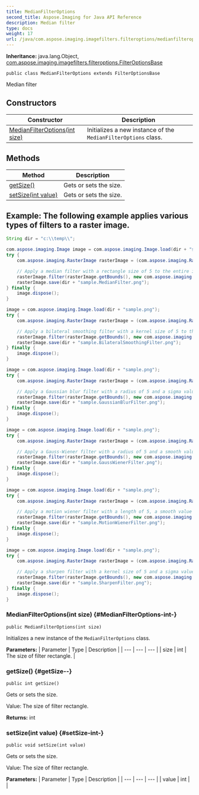 ```yaml
---
title: MedianFilterOptions
second_title: Aspose.Imaging for Java API Reference
description: Median filter
type: docs
weight: 17
url: /java/com.aspose.imaging.imagefilters.filteroptions/medianfilteroptions/
---
```

**Inheritance:**
java.lang.Object, [com.aspose.imaging.imagefilters.filteroptions.FilterOptionsBase](../../com.aspose.imaging.imagefilters.filteroptions/filteroptionsbase)
```
public class MedianFilterOptions extends FilterOptionsBase
```

Median filter
## Constructors

| Constructor | Description |
| --- | --- |
| [MedianFilterOptions(int size)](#MedianFilterOptions-int-) | Initializes a new instance of the `MedianFilterOptions` class. |
## Methods

| Method | Description |
| --- | --- |
| [getSize()](#getSize--) | Gets or sets the size. |
| [setSize(int value)](#setSize-int-) | Gets or sets the size. |

## Example: The following example applies various types of filters to a raster image.

``` java
String dir = "c:\\temp\\";

com.aspose.imaging.Image image = com.aspose.imaging.Image.load(dir + "sample.png");
try {
    com.aspose.imaging.RasterImage rasterImage = (com.aspose.imaging.RasterImage) image;

    // Apply a median filter with a rectangle size of 5 to the entire image.
    rasterImage.filter(rasterImage.getBounds(), new com.aspose.imaging.imagefilters.filteroptions.MedianFilterOptions(5));
    rasterImage.save(dir + "sample.MedianFilter.png");
} finally {
    image.dispose();
}

image = com.aspose.imaging.Image.load(dir + "sample.png");
try {
    com.aspose.imaging.RasterImage rasterImage = (com.aspose.imaging.RasterImage) image;

    // Apply a bilateral smoothing filter with a kernel size of 5 to the entire image.
    rasterImage.filter(rasterImage.getBounds(), new com.aspose.imaging.imagefilters.filteroptions.BilateralSmoothingFilterOptions(5));
    rasterImage.save(dir + "sample.BilateralSmoothingFilter.png");
} finally {
    image.dispose();
}

image = com.aspose.imaging.Image.load(dir + "sample.png");
try {
    com.aspose.imaging.RasterImage rasterImage = (com.aspose.imaging.RasterImage) image;

    // Apply a Gaussian blur filter with a radius of 5 and a sigma value of 4.0 to the entire image.
    rasterImage.filter(rasterImage.getBounds(), new com.aspose.imaging.imagefilters.filteroptions.GaussianBlurFilterOptions(5, 4.0));
    rasterImage.save(dir + "sample.GaussianBlurFilter.png");
} finally {
    image.dispose();
}

image = com.aspose.imaging.Image.load(dir + "sample.png");
try {
    com.aspose.imaging.RasterImage rasterImage = (com.aspose.imaging.RasterImage) image;

    // Apply a Gauss-Wiener filter with a radius of 5 and a smooth value of 4.0 to the entire image.
    rasterImage.filter(rasterImage.getBounds(), new com.aspose.imaging.imagefilters.filteroptions.GaussWienerFilterOptions(5, 4.0));
    rasterImage.save(dir + "sample.GaussWienerFilter.png");
} finally {
    image.dispose();
}

image = com.aspose.imaging.Image.load(dir + "sample.png");
try {
    com.aspose.imaging.RasterImage rasterImage = (com.aspose.imaging.RasterImage) image;

    // Apply a motion wiener filter with a length of 5, a smooth value of 4.0 and an angle of 90.0 degrees to the entire image.
    rasterImage.filter(rasterImage.getBounds(), new com.aspose.imaging.imagefilters.filteroptions.MotionWienerFilterOptions(10, 1.0, 90.0));
    rasterImage.save(dir + "sample.MotionWienerFilter.png");
} finally {
    image.dispose();
}

image = com.aspose.imaging.Image.load(dir + "sample.png");
try {
    com.aspose.imaging.RasterImage rasterImage = (com.aspose.imaging.RasterImage) image;

    // Apply a sharpen filter with a kernel size of 5 and a sigma value of 4.0 to the entire image.
    rasterImage.filter(rasterImage.getBounds(), new com.aspose.imaging.imagefilters.filteroptions.SharpenFilterOptions(5, 4.0));
    rasterImage.save(dir + "sample.SharpenFilter.png");
} finally {
    image.dispose();
}
```

### MedianFilterOptions(int size) {#MedianFilterOptions-int-}
```
public MedianFilterOptions(int size)
```


Initializes a new instance of the `MedianFilterOptions` class.

**Parameters:**
| Parameter | Type | Description |
| --- | --- | --- |
| size | int | The size of filter rectangle. |

### getSize() {#getSize--}
```
public int getSize()
```


Gets or sets the size.

Value: The size of filter rectangle.

**Returns:**
int
### setSize(int value) {#setSize-int-}
```
public void setSize(int value)
```


Gets or sets the size.

Value: The size of filter rectangle.

**Parameters:**
| Parameter | Type | Description |
| --- | --- | --- |
| value | int |  |

